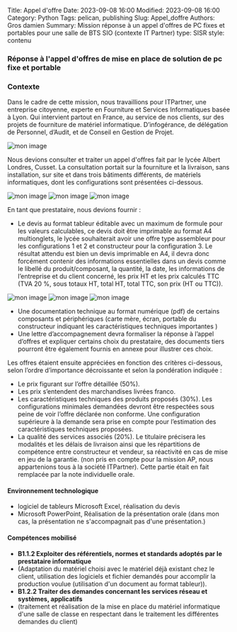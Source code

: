 Title: Appel d'offre
Date: 2023-09-08 16:00
Modified: 2023-09-08 16:00
Category: Python
Tags: pelican, publishing
Slug: Appel_doffre
Authors: Gros damien
Summary: Mission réponse à un appel d'offres de PC fixes et portables pour une salle de BTS SIO (contexte IT Partner)
type: SISR
style: contenu


### Réponse à l'appel d'offres de mise en place de solution de pc fixe et portable

### Contexte

Dans le cadre de cette mission, nous travaillions pour ITPartner, une entreprise citoyenne, experte en Fourniture et Services Informatiques basée à Lyon.
Qui intervient partout en France, au service de nos clients, sur des projets de fourniture de matériel informatique.
D’infogérance, de délégation de Personnel, d’Audit, et de Conseil en Gestion de Projet.

![mon image](./themes/mon-theme-pelican/static/images/appel_doffre/logo_itparter.png)

Nous devions consulter et traiter un appel d'offres fait par le lycée Albert Londres, Cusset.
La consultation portait sur la fourniture et la livraison, sans installation, sur site et dans trois bâtiments différents, de matériels informatiques, dont les configurations sont présentées ci-dessous.

![mon image](./themes/mon-theme-pelican/static/images/appel_doffre/capture_config_1.png) ![mon image](./themes/mon-theme-pelican/static/images/appel_doffre/capture_config_2.png)
![mon image](./themes/mon-theme-pelican/static/images/appel_doffre/capture_config_3.png)

En tant que prestataire, nous devions fournir :

- Le devis au format tableur éditable avec un maximum de formule pour les valeurs calculables, ce devis doit être imprimable au format A4 multionglets, le lycée souhaiterait avoir une offre type assembleur pour les configurations 1 et 2 et constructeur pour la configuration 3. Le résultat attendu est bien un devis imprimable en A4, il devra donc forcément contenir des informations essentielles dans un devis comme le libellé du produit/composant, la quantité, la date, les informations de l’entreprise et du client concerné, les prix HT et les prix calculés TTC (TVA 20 %, sous totaux HT, total HT, total TTC, son prix (HT ou TTC)).

![mon image](./themes/mon-theme-pelican/static/images/appel_doffre/capture_devis_1.png) ![mon image](./themes/mon-theme-pelican/static/images/appel_doffre/capture_devis_2.png)
![mon image](./themes/mon-theme-pelican/static/images/appel_doffre/capture_devis_3.png)

- Une documentation technique au format numérique (pdf) de certains composants et périphériques (carte mère, écran, portable du constructeur indiquant les caractéristiques techniques importantes )
- Une lettre d’accompagnement devra formaliser la réponse à l’appel d’offres et expliquer certains choix du prestataire, des documents tiers pourront être également fournis en annexe pour illustrer ces choix.

Les offres étaient ensuite appréciées en fonction des critères ci-dessous, selon l’ordre d’importance décroissante et selon la pondération indiquée :

* Le prix figurant sur l’offre détaillée (50%).
* Les prix s’entendent des marchandises livrées franco.
* Les caractéristiques techniques des produits proposés (30%). Les configurations minimales demandées devront être respectées sous peine de voir l’offre déclarée non conforme. Une configuration supérieure à la demande sera prise en compte pour l’estimation des caractéristiques techniques proposées.
* La qualité des services associés (20%). Le titulaire précisera les modalités et les délais de livraison ainsi que les répartitions de compétence entre constructeur et vendeur, sa réactivité en cas de mise en jeu de la garantie. (non pris en compte pour la mission AP, nous appartenions tous à la société ITPartner). Cette partie était en fait remplacée par la note individuelle orale.

#### Environnement technologique
- logiciel de tableurs Microsoft Excel, réalisation du devis
- Microsoft PowerPoint, Réalisation de la présentation orale (dans mon cas, la présentation ne s'accompagnait pas d'une présentation.) 

#### Compétences mobilisé

- **B1.1.2 Exploiter des référentiels, normes et standards adoptés par le prestataire informatique**
- (Adaptation du matériel choisi avec le matériel déjà existant chez le client, utilisation des logiciels et fichier demandés pour accomplir la production voulue (utilisation d'un document au format tableur)).
- **B1.2.2 Traiter des demandes concernant les services réseau et systèmes, applicatifs**
- (traitement et réalisation de la mise en place du matériel informatique d'une salle de classe en respectant dans le traitement les différentes demandes du client)